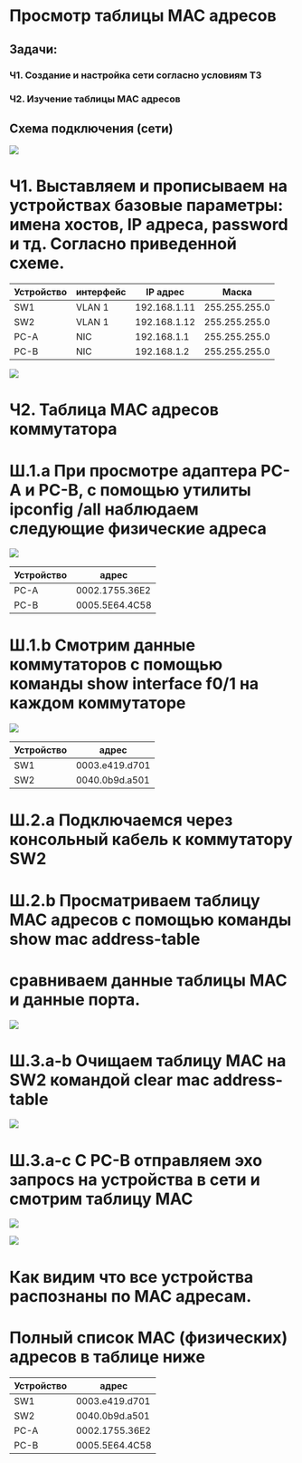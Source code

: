 # Просмотр таблицы MAC адресов

## Задачи:
### Ч1. Создание и настройка сети согласно условиям ТЗ
### Ч2. Изучение таблицы MAC адресов
    
## Схема подключения (сети)

![](https://github.com/Grotemast/STUDIES/blob/main/DZ%202/DZ%202%20PNG/Screenshot_2.0.png)
   
# Ч1. Выставляем и прописываем на устройствах базовые параметры: имена хостов, IP адреса, password и тд. Согласно приведенной схеме.

 | Устройство | интерфейс |   IP адрес     |      Маска      |
 |------------|-----------|----------------|-----------------|
 |     SW1    |   VLAN 1  |  192.168.1.11  |  255.255.255.0  |
 |     SW2    |   VLAN 1  |  192.168.1.12  |  255.255.255.0  |
 |    PC-A    |     NIC   |  192.168.1.1   |  255.255.255.0  |
 |    PC-B    |     NIC   |  192.168.1.2   |  255.255.255.0  |
 
 
 
 ![](https://github.com/Grotemast/STUDIES/blob/main/DZ%202/DZ%202%20PNG/Screenshot_2.1.png)


# Ч2. Таблица MAC адресов коммутатора

# Ш.1.a  При просмотре адаптера PC-A и PC-B, с помощью утилиты ipconfig /all наблюдаем следующие физические адреса 

 ![](https://github.com/Grotemast/STUDIES/blob/main/DZ%202/DZ%202%20PNG/Screenshot_2.3.png)
 
  | Устройство |        адрес           |  
  |------------|------------------------|
  |     PC-A   |    0002.1755.36E2      | 
  |     PC-B   |    0005.5E64.4C58      |
 
# Ш.1.b  Смотрим данные коммутаторов с помощью команды show interface f0/1 на каждом коммутаторе
 
 ![](https://github.com/Grotemast/STUDIES/blob/main/DZ%202/DZ%202%20PNG/Screenshot_2.2.2.png)
 
  | Устройство |         адрес         |  
  |------------|-----------------------|
  |     SW1    |     0003.e419.d701    | 
  |     SW2    |     0040.0b9d.a501    | 
 
 # Ш.2.a Подключаемся через консольный кабель к коммутатору SW2 
 
 # Ш.2.b Просматриваем таблицу MAC адресов с помощью команды show mac address-table 

 # сравниваем данные таблицы MAC и данные порта.

![](https://github.com/Grotemast/STUDIES/blob/main/DZ%202/DZ%202%20PNG/Screenshot_2.7.png)

 # Ш.3.a-b Очищаем таблицу MAC на SW2 командой clear mac address-table

![](https://github.com/Grotemast/STUDIES/blob/main/DZ%202/DZ%202%20PNG/Screenshot_2.8.png)

# Ш.3.a-c С PC-B отправляем эхо запросs на устройства в сети и смотрим таблицу MAC 

![](https://github.com/Grotemast/STUDIES/blob/main/DZ%202/DZ%202%20PNG/Screenshot_2.9.png)

![](https://github.com/Grotemast/STUDIES/blob/main/DZ%202/DZ%202%20PNG/Screenshot_2.10.png)

# Как видим что все устройства распознаны по MAC адресам.

# Полный список MAC (физических) адресов в таблице ниже 

 | Устройство |         адрес         |  
 |------------|-----------------------|
 |     SW1    |     0003.e419.d701    | 
 |     SW2    |     0040.0b9d.a501    | 
 |     PC-A   |     0002.1755.36E2    | 
 |     PC-B   |     0005.5E64.4C58    |
